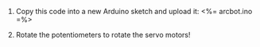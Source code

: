 1. Copy this code into a new Arduino sketch and upload it:
   <%= arcbot.ino =%>
   
2. Rotate the potentiometers to rotate the servo motors!